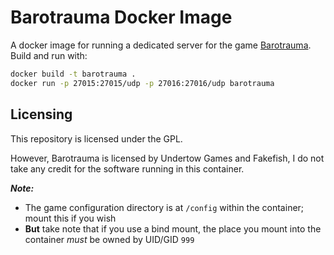 # Barotrauma Docker Image

A docker image for running a dedicated server for the game [Barotrauma](https://barotraumagame.com/).
Build and run with:

```bash
docker build -t barotrauma .
docker run -p 27015:27015/udp -p 27016:27016/udp barotrauma
```

## Licensing

This repository is licensed under the GPL.

However, Barotrauma is licensed by Undertow Games and Fakefish, I do not take any credit for the software running in this container.

***Note:***

- The game configuration directory is at `/config` within the container; mount this if you wish
- **But** take note that if you use a bind mount, the place you mount into the container *must* be owned by UID/GID `999`
